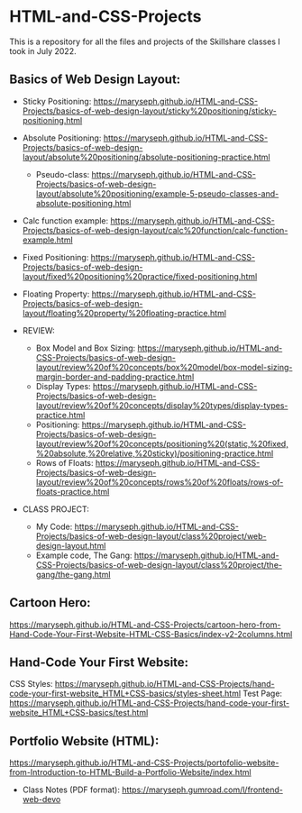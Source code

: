 # HTML-and-CSS-Projects
This is a repository for all the files and projects of the Skillshare classes I took in July 2022.

Basics of Web Design Layout:
- 
  - Sticky Positioning:  https://maryseph.github.io/HTML-and-CSS-Projects/basics-of-web-design-layout/sticky%20positioning/sticky-positioning.html
  - Absolute Positioning: https://maryseph.github.io/HTML-and-CSS-Projects/basics-of-web-design-layout/absolute%20positioning/absolute-positioning-practice.html
    - Pseudo-class: https://maryseph.github.io/HTML-and-CSS-Projects/basics-of-web-design-layout/absolute%20positioning/example-5-pseudo-classes-and-absolute-positioning.html 
  - Calc function example: https://maryseph.github.io/HTML-and-CSS-Projects/basics-of-web-design-layout/calc%20function/calc-function-example.html
  - Fixed Positioning: https://maryseph.github.io/HTML-and-CSS-Projects/basics-of-web-design-layout/fixed%20positioning%20practice/fixed-positioning.html 
  - Floating Property: https://maryseph.github.io/HTML-and-CSS-Projects/basics-of-web-design-layout/floating%20property/%20floating-practice.html
  
  - REVIEW:
    - Box Model and Box Sizing: https://maryseph.github.io/HTML-and-CSS-Projects/basics-of-web-design-layout/review%20of%20concepts/box%20model/box-model-sizing-margin-border-and-padding-practice.html
    - Display Types: https://maryseph.github.io/HTML-and-CSS-Projects/basics-of-web-design-layout/review%20of%20concepts/display%20types/display-types-practice.html
    - Positioning: https://maryseph.github.io/HTML-and-CSS-Projects/basics-of-web-design-layout/review%20of%20concepts/positioning%20(static,%20fixed,%20absolute,%20relative,%20sticky)/positioning-practice.html
    - Rows of Floats: https://maryseph.github.io/HTML-and-CSS-Projects/basics-of-web-design-layout/review%20of%20concepts/rows%20of%20floats/rows-of-floats-practice.html
   
  - CLASS PROJECT:
    - My Code: https://maryseph.github.io/HTML-and-CSS-Projects/basics-of-web-design-layout/class%20project/web-design-layout.html
    - Example code, The Gang: https://maryseph.github.io/HTML-and-CSS-Projects/basics-of-web-design-layout/class%20project/the-gang/the-gang.html 
  

    


Cartoon Hero:
-
https://maryseph.github.io/HTML-and-CSS-Projects/cartoon-hero-from-Hand-Code-Your-First-Website-HTML-CSS-Basics/index-v2-2columns.html

Hand-Code Your First Website:
-
CSS Styles: https://maryseph.github.io/HTML-and-CSS-Projects/hand-code-your-first-website_HTML+CSS-basics/styles-sheet.html
Test Page: https://maryseph.github.io/HTML-and-CSS-Projects/hand-code-your-first-website_HTML+CSS-basics/test.html

Portfolio Website (HTML):
-
https://maryseph.github.io/HTML-and-CSS-Projects/portofolio-website-from-Introduction-to-HTML-Build-a-Portfolio-Website/index.html




- Class Notes (PDF format): https://maryseph.gumroad.com/l/frontend-web-devo
